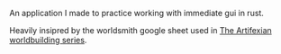 An application I made to practice working with immediate gui in rust.

Heavily insipred by the worldsmith google sheet used in [The Artifexian worldbuilding series](https://www.youtube.com/watch?v=N40f1Sn4bDU).